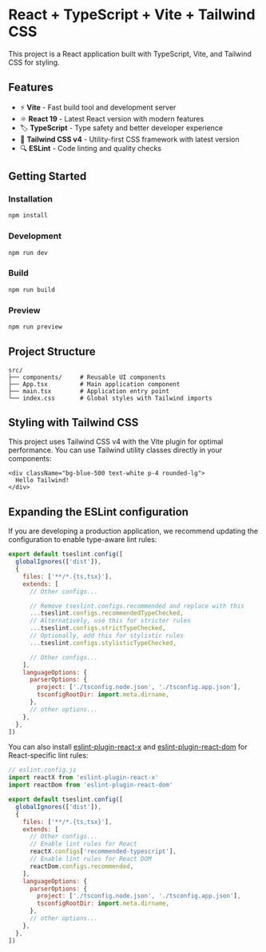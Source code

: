 # React + TypeScript + Vite + Tailwind CSS

This project is a React application built with TypeScript, Vite, and Tailwind CSS for styling.

## Features

- ⚡ **Vite** - Fast build tool and development server
- ⚛️ **React 19** - Latest React version with modern features
- 🏷️ **TypeScript** - Type safety and better developer experience
- 🎨 **Tailwind CSS v4** - Utility-first CSS framework with latest version
- 🔍 **ESLint** - Code linting and quality checks

## Getting Started

### Installation

```bash
npm install
```

### Development

```bash
npm run dev
```

### Build

```bash
npm run build
```

### Preview

```bash
npm run preview
```

## Project Structure

```
src/
├── components/     # Reusable UI components
├── App.tsx         # Main application component
├── main.tsx        # Application entry point
└── index.css       # Global styles with Tailwind imports
```

## Styling with Tailwind CSS

This project uses Tailwind CSS v4 with the Vite plugin for optimal performance. You can use Tailwind utility classes directly in your components:

```tsx
<div className="bg-blue-500 text-white p-4 rounded-lg">
  Hello Tailwind!
</div>
```

## Expanding the ESLint configuration

If you are developing a production application, we recommend updating the configuration to enable type-aware lint rules:

```js
export default tseslint.config([
  globalIgnores(['dist']),
  {
    files: ['**/*.{ts,tsx}'],
    extends: [
      // Other configs...

      // Remove tseslint.configs.recommended and replace with this
      ...tseslint.configs.recommendedTypeChecked,
      // Alternatively, use this for stricter rules
      ...tseslint.configs.strictTypeChecked,
      // Optionally, add this for stylistic rules
      ...tseslint.configs.stylisticTypeChecked,

      // Other configs...
    ],
    languageOptions: {
      parserOptions: {
        project: ['./tsconfig.node.json', './tsconfig.app.json'],
        tsconfigRootDir: import.meta.dirname,
      },
      // other options...
    },
  },
])
```

You can also install [eslint-plugin-react-x](https://github.com/Rel1cx/eslint-react/tree/main/packages/plugins/eslint-plugin-react-x) and [eslint-plugin-react-dom](https://github.com/Rel1cx/eslint-react/tree/main/packages/plugins/eslint-plugin-react-dom) for React-specific lint rules:

```js
// eslint.config.js
import reactX from 'eslint-plugin-react-x'
import reactDom from 'eslint-plugin-react-dom'

export default tseslint.config([
  globalIgnores(['dist']),
  {
    files: ['**/*.{ts,tsx}'],
    extends: [
      // Other configs...
      // Enable lint rules for React
      reactX.configs['recommended-typescript'],
      // Enable lint rules for React DOM
      reactDom.configs.recommended,
    ],
    languageOptions: {
      parserOptions: {
        project: ['./tsconfig.node.json', './tsconfig.app.json'],
        tsconfigRootDir: import.meta.dirname,
      },
      // other options...
    },
  },
])
```
